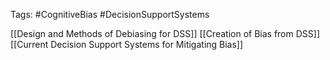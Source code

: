 Tags: #CognitiveBias #DecisionSupportSystems

[[Design and Methods of Debiasing for DSS]]
[[Creation of Bias from DSS]]
[[Current Decision Support Systems for Mitigating Bias]]

